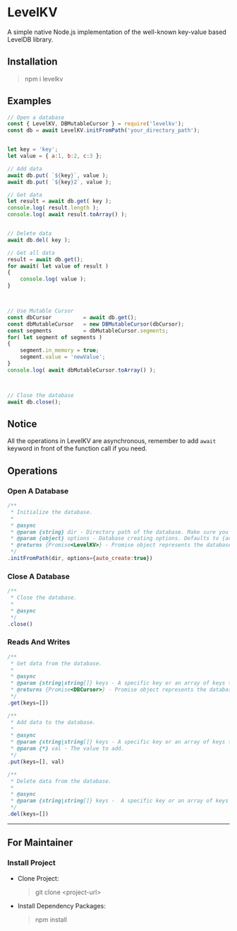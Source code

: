 # LevelKV #
A simple native Node.js implementation of the well-known key-value based LevelDB library.



## Installation ##
> npm  i levelkv



## Examples ##
```javascript
// Open a database
const { LevelKV, DBMutableCursor } = require('levelkv');
const db = await LevelKV.initFromPath('your_directory_path');


let key = 'key';
let value = { a:1, b:2, c:3 };

// Add data
await db.put( `${key}`, value );
await db.put( `${key}2`, value );

// Get data
let result = await db.get( key );
console.log( result.length );
console.log( await result.toArray() );


// Delete data
await db.del( key );

// Get all data
result = await db.get();
for await( let value of result )
{
    console.log( value );
}



// Use Mutable Cursor
const dbCursor 			= await db.get();
const dbMutableCursor 	= new DBMutableCursor(dbCursor);
const segments          = dbMutableCursor.segments;
for( let segment of segments )
{
    segment.in_memory = true;
    segment.value = 'newValue';
}
console.log( await dbMutableCursor.toArray() );



// Close the database
await db.close();
```



## Notice ##
All the operations in LevelKV are asynchronous, remember to add `await` keyword in front of the function call if you need.



## Operations ##
### Open A Database ###
```javascript
/**
 * Initialize the database.
 *
 * @async
 * @param {string} dir - Directory path of the database. Make sure you have created or it will fail if the directory does not exist.
 * @param {object} options - Database creating options. Defaults to {auto_create:true}, which means create a new database automatically if not exist.
 * @returns {Promise<LevelKV>} - Promise object represents the database itself.
 */
.initFromPath(dir, options={auto_create:true})
```

### Close A Database ###
```javascript
/**
 * Close the database.
 *
 * @async
 */
.close()
```

### Reads And Writes  ###
```javascript
/**
 * Get data from the database.
 *
 * @async
 * @param {string|string[]} keys - A specific key or an array of keys to retrieve, if not given it will retrieve all data from the database.
 * @returns {Promise<DBCursor>} - Promise object represents the database cursor of the retrieved data.
 */
.get(keys=[])
```
```javascript
/**
 * Add data to the database.
 *
 * @async
 * @param {string|string[]} keys - A specific key or an array of keys to add.
 * @param {*} val - The value to add.
 */
.put(keys=[], val)
```
```javascript
/**
 * Delete data from the database.
 *
 * @async
 * @param {string|string[]} keys -  A specific key or an array of keys to delete.
 */
.del(keys=[])
```



---
## For Maintainer ##
### Install Project ###
* Clone Project:
    > git clone \<project-url\>
* Install Dependency Packages:
    > npm install